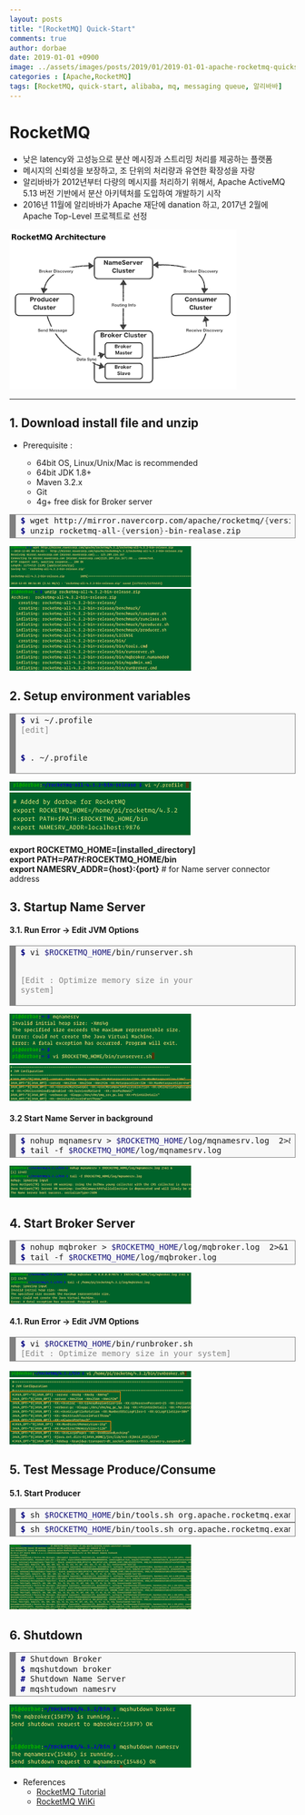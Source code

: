 ```yaml
---
layout: posts
title: "[RocketMQ] Quick-Start"
comments: true
author: dorbae
date: 2019-01-01 +0900
image: ../assets/images/posts/2019/01/2019-01-01-apache-rocketmq-quickstart_thumnail.png
categories : [Apache,RocketMQ]
tags: [RocketMQ, quick-start, alibaba, mq, messaging queue, 알리바바]
---
```


# RocketMQ
  
* 낮은 latency와 고성능으로 분산 메시징과 스트리밍 처리를 제공하는 플랫폼
* 메시지의 신뢰성을 보장하고, 조 단위의 처리량과 유연한 확장성을 자랑
* 알리바바가 2012년부터 다량의 메시지를 처리하기 위해서, Apache ActiveMQ 5.13 버전 기반에서 분산 아키텍처를 도입하여 개발하기 시작
* 2016년 11월에 알리바바가 Apache 재단에 danation 하고, 2017년 2월에 Apache Top-Level 프로젝트로 선정
  
![RocketMQ Architecture](/assets/images/posts/2019/01/2019-01-01-apache-rocketmq-quickstart-001.png)
  
---
  
## 1. Download install file and unzip
* Prerequisite : 

  * 64bit OS, Linux/Unix/Mac is recommended
  * 64bit JDK 1.8+
  * Maven 3.2.x
  * Git
  * 4g+ free disk for Broker server
  
<div style="background: #f8f8f8; overflow:auto;width:auto;border:solid gray;border-width:.1em .1em .1em .8em;padding:.2em .6em;"><pre style="margin: 0; line-height: 125%"><span style="color: #000080; font-weight: bold">$</span> wget http://mirror.navercorp.com/apache/rocketmq/<span style="color: #666666">{</span>version<span style="color: #666666">}</span>/rocketmq-all-<span style="color: #666666">{</span>version<span style="color: #666666">}</span>-bin-release.zip
<span style="color: #000080; font-weight: bold">$</span> unzip rocketmq-all-<span style="color: #666666">{</span>version<span style="color: #666666">}</span>-bin-realase.zip
</pre></div>  

  
![RocketMQ Architecture](/assets/images/posts/2019/01/2019-01-01-apache-rocketmq-quickstart-002.png)  
![RocketMQ Architecture](/assets/images/posts/2019/01/2019-01-01-apache-rocketmq-quickstart-003.png)  
  
## 2. Setup environment variables
<div style="background: #f8f8f8; overflow:auto;width:auto;border:solid gray;border-width:.1em .1em .1em .8em;padding:.2em .6em;"><pre style="margin: 0; line-height: 125%"><span style="color: #000080; font-weight: bold">$</span> vi ~/.profile
<span style="color: #888888">[edit]</span>


<span style="color: #000080; font-weight: bold">$</span> . ~/.profile
</pre></div>    
 

![RocketMQ Architecture](/assets/images/posts/2019/01/2019-01-01-apache-rocketmq-quickstart-004.png)    
![RocketMQ Architecture](/assets/images/posts/2019/01/2019-01-01-apache-rocketmq-quickstart-005.png)
  
**export ROCKETMQ_HOME=[installed_directory]**  
**export PATH=$PATH:$ROCEKTMQ_HOME/bin**  
**export NAMESRV_ADDR={host}:{port}**    # for Name server connector address  

  
## 3. Startup Name Server
#### 3.1. Run Error -> Edit JVM Options

<!-- HTML generated using hilite.me --><div style="background: #f8f8f8; overflow:auto;width:auto;border:solid gray;border-width:.1em .1em .1em .8em;padding:.2em .6em;"><pre style="margin: 0; line-height: 125%"><span style="color: #000080; font-weight: bold">$</span> vi <span style="color: #19177C">$ROCKETMQ_HOME</span>/bin/runserver.sh
<span style="color: #888888">[Edit : Optimize memory size in your system]</span>
</pre></div>  

  
![RocketMQ Architecture](/assets/images/posts/2019/01/2019-01-01-apache-rocketmq-quickstart-006.png)  
![RocketMQ Architecture](/assets/images/posts/2019/01/2019-01-01-apache-rocketmq-quickstart-007.png)  
  
#### 3.2 Start Name Server in background

<div style="background: #f8f8f8; overflow:auto;width:auto;border:solid gray;border-width:.1em .1em .1em .8em;padding:.2em .6em;"><pre style="margin: 0; line-height: 125%"><span style="color: #000080; font-weight: bold">$</span> nohup mqnamesrv &gt; <span style="color: #19177C">$ROCKETMQ_HOME</span>/log/mqnamesrv.log  2&gt;&amp;1 &amp;
<span style="color: #000080; font-weight: bold">$</span> tail -f <span style="color: #19177C">$ROCKETMQ_HOME</span>/log/mqnamesrv.log
</pre></div>  

  
![RocketMQ Architecture](/assets/images/posts/2019/01/2019-01-01-apache-rocketmq-quickstart-008.png)  
  
## 4. Start Broker Server

<div style="background: #f8f8f8; overflow:auto;width:auto;border:solid gray;border-width:.1em .1em .1em .8em;padding:.2em .6em;"><pre style="margin: 0; line-height: 125%"><span style="color: #000080; font-weight: bold">$</span> nohup mqbroker &gt; <span style="color: #19177C">$ROCKETMQ_HOME</span>/log/mqbroker.log  2&gt;&amp;1 &amp;
<span style="color: #000080; font-weight: bold">$</span> tail -f <span style="color: #19177C">$ROCKETMQ_HOME</span>/log/mqbroker.log
</pre></div>  

  
![RocketMQ Architecture](/assets/images/posts/2019/01/2019-01-01-apache-rocketmq-quickstart-009.png)  
  
#### 4.1. Run Error -> Edit JVM Options

<div style="background: #f8f8f8; overflow:auto;width:auto;border:solid gray;border-width:.1em .1em .1em .8em;padding:.2em .6em;"><pre style="margin: 0; line-height: 125%"><span style="color: #000080; font-weight: bold">$</span> vi <span style="color: #19177C">$ROCKETMQ_HOME</span>/bin/runbroker.sh
<span style="color: #888888">[Edit : Optimize memory size in your system]</span>
</pre></div>  

    
![RocketMQ Architecture](/assets/images/posts/2019/01/2019-01-01-apache-rocketmq-quickstart-010.png)  
![RocketMQ Architecture](/assets/images/posts/2019/01/2019-01-01-apache-rocketmq-quickstart-011.png)  
  
## 5. Test Message Produce/Consume
#### 5.1. Start Producer

<div style="background: #f8f8f8; overflow:auto;width:auto;border:solid gray;border-width:.1em .1em .1em .8em;padding:.2em .6em;"><pre style="margin: 0; line-height: 125%"><span style="color: #000080; font-weight: bold">$</span> sh <span style="color: #19177C">$ROCKETMQ_HOME</span>/bin/tools.sh org.apache.rocketmq.example.quickstart.Producer
</pre></div>  
<!-- HTML generated using hilite.me --><div style="background: #f8f8f8; overflow:auto;width:auto;border:solid gray;border-width:.1em .1em .1em .8em;padding:.2em .6em;"><pre style="margin: 0; line-height: 125%"><span style="color: #000080; font-weight: bold">$</span> sh <span style="color: #19177C">$ROCKETMQ_HOME</span>/bin/tools.sh org.apache.rocketmq.example.quickstart.Consumer
</pre></div>  

    
![RocketMQ Architecture](/assets/images/posts/2019/01/2019-01-01-apache-rocketmq-quickstart-013.png)  
  
## 6. Shutdown

<div style="background: #f8f8f8; overflow:auto;width:auto;border:solid gray;border-width:.1em .1em .1em .8em;padding:.2em .6em;"><pre style="margin: 0; line-height: 125%"><span style="color: #000080; font-weight: bold">#</span> Shutdown Broker
<span style="color: #000080; font-weight: bold">$</span> mqshutdown broker
<span style="color: #000080; font-weight: bold">#</span> Shutdown Name Server
<span style="color: #000080; font-weight: bold">#</span> mqshtudown namesrv
</pre></div>  

  
![RocketMQ Architecture](/assets/images/posts/2019/01/2019-01-01-apache-rocketmq-quickstart-014.png)  
* References  
  * [RocketMQ Tutorial](https://rocketmq.apache.org/docs/quick-start/)
  * [RocketMQ WiKi](https://en.wikipedia.org/wiki/Apache_RocketMQ)


